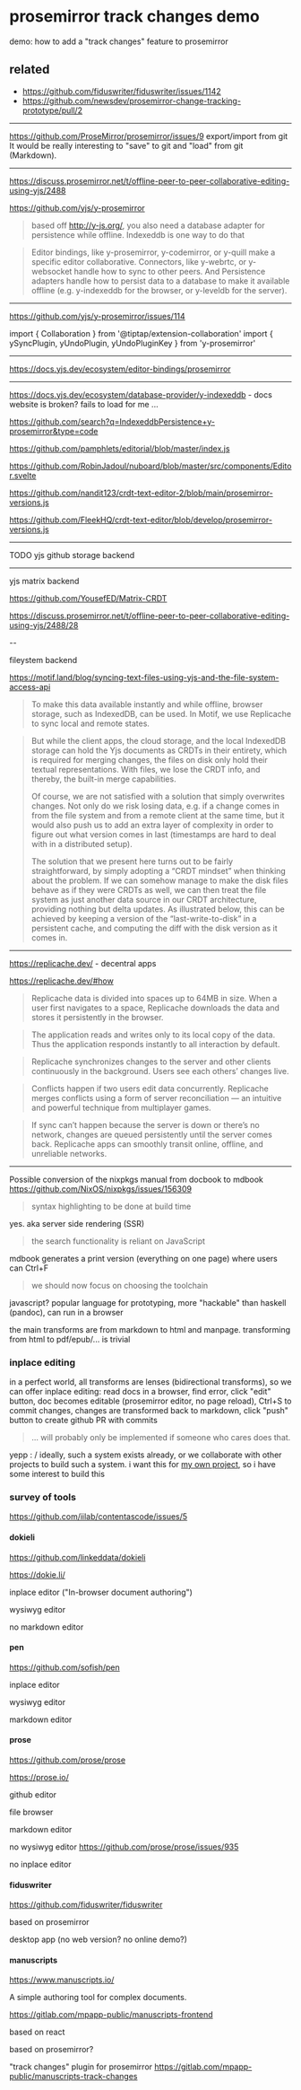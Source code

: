 # prosemirror track changes demo

demo: how to add a "track changes" feature to prosemirror


## related

* https://github.com/fiduswriter/fiduswriter/issues/1142
* https://github.com/newsdev/prosemirror-change-tracking-prototype/pull/2

---

https://github.com/ProseMirror/prosemirror/issues/9
export/import from git
It would be really interesting to "save" to git and "load" from git (Markdown).

---

https://discuss.prosemirror.net/t/offline-peer-to-peer-collaborative-editing-using-yjs/2488

https://github.com/yjs/y-prosemirror

> based off http://y-js.org/, you also need a database adapter for persistence while offline. Indexeddb is one way to do that

> Editor bindings, like y-prosemirror, y-codemirror, or y-quill make a specific editor collaborative. Connectors, like y-webrtc, or y-websocket handle how to sync to other peers. And Persistence adapters handle how to persist data to a database to make it available offline (e.g. y-indexeddb for the browser, or y-leveldb for the server).

---

https://github.com/yjs/y-prosemirror/issues/114

import { Collaboration } from '@tiptap/extension-collaboration'
import { ySyncPlugin, yUndoPlugin, yUndoPluginKey } from 'y-prosemirror'

---

https://docs.yjs.dev/ecosystem/editor-bindings/prosemirror

---

https://docs.yjs.dev/ecosystem/database-provider/y-indexeddb - docs website is broken? fails to load for me ...

https://github.com/search?q=IndexeddbPersistence+y-prosemirror&type=code

https://github.com/pamphlets/editorial/blob/master/index.js

https://github.com/RobinJadoul/nuboard/blob/master/src/components/Editor.svelte

https://github.com/nandit123/crdt-text-editor-2/blob/main/prosemirror-versions.js

https://github.com/FleekHQ/crdt-text-editor/blob/develop/prosemirror-versions.js

---

TODO yjs github storage backend

---

yjs matrix backend

https://github.com/YousefED/Matrix-CRDT

https://discuss.prosemirror.net/t/offline-peer-to-peer-collaborative-editing-using-yjs/2488/28

--

fileystem backend

https://motif.land/blog/syncing-text-files-using-yjs-and-the-file-system-access-api

> To make this data available instantly and while offline, browser storage, such as IndexedDB, can be used. In Motif, we use Replicache to sync local and remote states.

> But while the client apps, the cloud storage, and the local IndexedDB storage can hold the Yjs documents as CRDTs in their entirety, which is required for merging changes, the files on disk only hold their textual representations. With files, we lose the CRDT info, and thereby, the built-in merge capabilities.
>
> Of course, we are not satisfied with a solution that simply overwrites changes. Not only do we risk losing data, e.g. if a change comes in from the file system and from a remote client at the same time, but it would also push us to add an extra layer of complexity in order to figure out what version comes in last (timestamps are hard to deal with in a distributed setup).
>
> The solution that we present here turns out to be fairly straightforward, by simply adopting a “CRDT mindset” when thinking about the problem. If we can somehow manage to make the disk files behave as if they were CRDTs as well, we can then treat the file system as just another data source in our CRDT architecture, providing nothing but delta updates. As illustrated below, this can be achieved by keeping a version of the “last-write-to-disk” in a persistent cache, and computing the diff with the disk version as it comes in.

---

https://replicache.dev/ - decentral apps

https://replicache.dev/#how

> Replicache data is divided into spaces up to 64MB in size. When a user first navigates to a space, Replicache downloads the data and stores it persistently in the browser.

> The application reads and writes only to its local copy of the data. Thus the application responds instantly to all interaction by default.

> Replicache synchronizes changes to the server and other clients continuously in the background. Users see each others’ changes live.

> Conflicts happen if two users edit data concurrently. Replicache merges conflicts using a form of server reconciliation — an intuitive and powerful technique from multiplayer games.

> If sync can’t happen because the server is down or there’s no network, changes are queued persistently until the server comes back. Replicache apps can smoothly transit online, offline, and unreliable networks.



---

Possible conversion of the nixpkgs manual from docbook to mdbook
https://github.com/NixOS/nixpkgs/issues/156309

> syntax highlighting to be done at build time

yes. aka server side rendering (SSR)

> the search functionality is reliant on JavaScript

mdbook generates a print version (everything on one page) where users can Ctrl+F

> we should now focus on choosing the toolchain

javascript?
popular language for prototyping, more "hackable" than haskell (pandoc), can run in a browser

the main transforms are from markdown to html and manpage.
transforming from html to pdf/epub/... is trivial

### inplace editing

in a perfect world, all transforms are lenses (bidirectional transforms), so we can offer inplace editing:
read docs in a browser, find error, click "edit" button,
doc becomes editable (prosemirror editor, no page reload),
Ctrl+S to commit changes, changes are transformed back to markdown,
click "push" button to create github PR with commits

> ... will probably only be implemented if someone who cares does that.

yepp : /
ideally, such a system exists already,
or we collaborate with other projects to build such a system.
i want this for [my own project](https://github.com/milahu/alchi), so i have some interest to build this

### survey of tools

https://github.com/iilab/contentascode/issues/5

#### dokieli

https://github.com/linkeddata/dokieli

https://dokie.li/

inplace editor ("In-browser document authoring")

wysiwyg editor

no markdown editor

#### pen

https://github.com/sofish/pen

inplace editor

wysiwyg editor

markdown editor

#### prose

https://github.com/prose/prose

https://prose.io/

github editor

file browser

markdown editor

no wysiwyg editor
https://github.com/prose/prose/issues/935

no inplace editor

#### fiduswriter

https://github.com/fiduswriter/fiduswriter

based on prosemirror

desktop app (no web version? no online demo?)

#### manuscripts

https://www.manuscripts.io/

A simple authoring tool for complex documents.

https://gitlab.com/mpapp-public/manuscripts-frontend

based on react

based on prosemirror?

"track changes" plugin for prosemirror
https://gitlab.com/mpapp-public/manuscripts-track-changes
